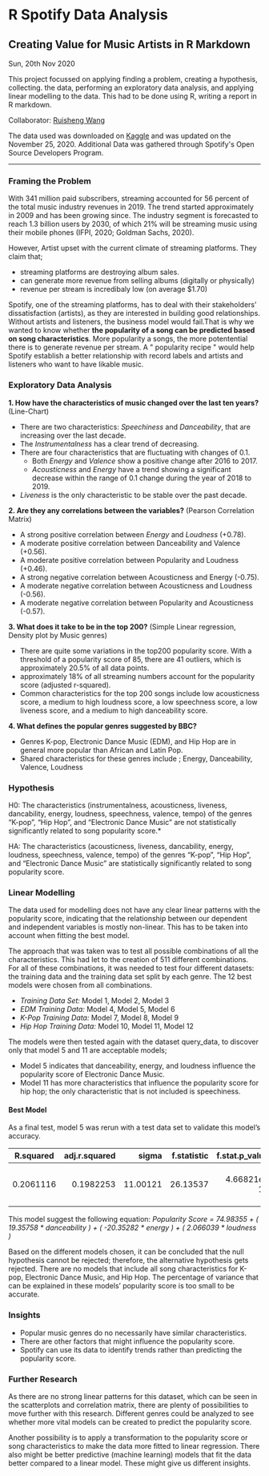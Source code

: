 # R Spotify Data Analysis
## Creating Value for Music Artists in R Markdown

Sun, 20th Nov 2020 

This project focussed on applying finding a problem, creating a hypothesis, collecting.  the data, performing an exploratory data analysis, and applying linear modelling to the data. This had to be done using R, writing a report in R markdown. 

Collaborator: [Ruisheng Wang](https://github.com/rishonwang) 

The data used was downloaded on [Kaggle](https://www.kaggle.com/yamaerenay/spotify-dataset-19212020-160k-tracks) and was updated on the November 25, 2020.
Additional Data was gathered through Spotify's Open Source Developers Program.

---
### Framing the Problem
With 341 million paid subscribers, streaming accounted for 56 percent of the total music industry revenues in 2019. The trend started approximately in 2009 and has been growing since. The industry segment is forecasted to reach 1.3 billion users by 2030, of which 21% will be streaming music using their mobile phones (IFPI, 2020; Goldman Sachs, 2020).

However, Artist upset with the current climate of streaming platforms. They claim that; 
- streaming platforms are destroying album sales. 
- can generate more revenue from selling albums (digitally or physically)
- revenue per stream is incredibaly low (on average $1.70)

Spotify, one of the streaming platforms, has to deal with their stakeholders’ dissatisfaction (artists), as they are interested in building good relationships. Without artists and listeners, the business model would fail.That is why we wanted to know whether **the popularity of a song can be predicted based on song characteristics**. More popularity a songs, the more potentential there is to generate revenue per stream. A " popularity recipe " would help Spotify establish a better relationship with record labels and artists and listeners who want to have likable music.

### Exploratory Data Analysis

**1. How have the characteristics of music changed over the last ten years?** (Line-Chart)
- There are two characteristics: *Speechiness* and *Danceability*, that are increasing over the last decade.
- The *Instrumentalness* has a clear trend of decreasing.
- There are four characteristics that are fluctuating with changes of 0.1.
    - Both *Energy* and *Valence* show a positive change after 2016 to 2017.
    - *Acousticness* and *Energy* have a trend showing a significant decrease within the range of 0.1 change during the year of 2018 to 2019.
- *Liveness* is the only characteristic to be stable over the past decade.

**2. Are they any correlations between the variables?** (Pearson Correlation Matrix)
- A strong positive correlation between *Energy* and *Loudness* (+0.78).
- A moderate positive correlation between Danceability and Valence (+0.56).
- A moderate positive correlation between Popularity and Loudness (+0.46).
- A strong negative correlation between Acousticness and Energy (-0.75).
- A moderate negative correlation between Acousticness and Loudness (-0.56).
- A moderate negative correlation between Popularity and Acousticness (-0.57).

**3. What does it take to be in the top 200?** (Simple Linear regression, Density plot by Music genres)
- There are quite some variations in the top200 popularity score. With a threshold of a popularity score of 85, there are 41 outliers, which is approximately 20.5% of all data points.
- approximately 18% of all streaming numbers account for the popularity score (adjusted r-squared). 
- Common characteristics for the top 200 songs include low acousticness score, a medium to high loudness score, a low speechness score, a low liveness score, and a medium to high danceability score.

**4. What defines the popular genres suggested by BBC?**
- Genres K-pop, Electronic Dance Music (EDM), and Hip Hop are in general more popular than African and Latin Pop. 
- Shared characteristics for these genres include ; Energy, Danceability, Valence, Loudness

### Hypothesis 

H0: The characteristics (instrumentalness, acousticness, liveness, dancability, energy, loudness, speechness, valence, tempo) of the genres “K-pop”, “Hip Hop”, and “Electronic Dance Music” are not statistically significantly related to song popularity score.*

HA: The characteristics (acousticness, liveness, dancability, energy, loudness, speechness, valence, tempo) of the genres “K-pop”, “Hip Hop”, and “Electronic Dance Music” are statistically significantly related to song popularity score.

### Linear Modelling 

The data used for modelling does not have any clear linear patterns with the popularity score, indicating that the relationship between our dependent and independent variables is mostly non-linear. This has to be taken into account when fitting the best model.

The approach that was taken was to test all possible combinations of all the characteristics. This had let to the creation of 511 different combinations. For all of these combinations, it was needed to test four different datasets: the training data and the training data set split by each genre. The 12 best models were chosen from all combinations. 

- *Training Data Set:* Model 1, Model 2, Model 3
- *EDM Training Data:* Model 4, Model 5, Model 6
- *K-Pop Training Data:* Model 7, Model 8, Model 9
- *Hip Hop Training Data:* Model 10, Model 11, Model 12

The models were then tested again with the dataset query_data, to discover only that model 5 and 11 are acceptable models; 
- Model 5 indicates that danceability, energy, and loudness influence the popularity score of Electronic Dance Music.
- Model 11 has more characteristics that influence the popularity score for hip hop; the only characteristic that is not included is speechiness.

#### Best Model
As a final test, model 5 was rerun with a test data set to validate this model’s accuracy. 

| R.squared  | adj.r.squared |   sigma  |f.statistic | f.stat.p_value | Coefficients | Formula       |
|------------| -------------:|---------:|-----------:|---------------:|-------------:| -------------:|
|  0.2061116 |  0.1982253    | 11.00121 | 26.13537	 | 4.66821e-15    |	 Accepted    | 	popularity ~ danceability + energy + loudness |

This model suggest the following equation: *Popularity Score =  74.98355 + ( 19.35758  * danceability ) + ( -20.35282 * energy ) + ( 2.066039 * loudness )*

Based on the different models chosen, it can be concluded that the null hypothesis cannot be rejected; therefore, the alternative hypothesis gets rejected. There are no models that include all song characteristics for K-pop, Electronic Dance Music, and Hip Hop. The percentage of variance that can be explained in these models’ popularity score is too small to be accurate.

### Insights
- Popular music genres do no necessarily have similar characteristics.
- There are other factors that might influence the popularity score.
- Spotify can use its data to identify trends rather than predicting the popularity score.

### Further Research 
As there are no strong linear patterns for this dataset, which can be seen in the scatterplots and correlation matrix, there are plenty of possibilities to move further with this research. Different genres could be analyzed to see whether more vital models can be created to predict the popularity score.

Another possibility is to apply a transformation to the popularity score or song characteristics to make the data more fitted to linear regression. There also might be better predictive (machine learning) models that fit the data better compared to a linear model. These might give us different insights.
